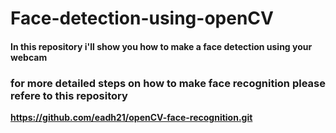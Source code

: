 # Face-detection-using-openCV
#### In this repository i'll show you how to make a face detection using your webcam 

### for more detailed steps on how to make face recognition please refere to this repository
**https://github.com/eadh21/openCV-face-recognition.git**


